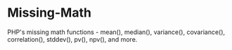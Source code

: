 Missing-Math
============

PHP's missing math functions - mean(), median(), variance(), covariance(), correlation(), stddev(), pv(), npv(), and more.
